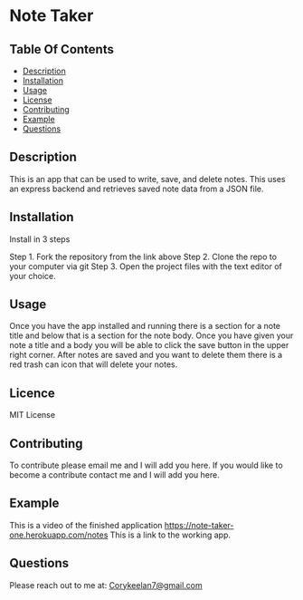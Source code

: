 
  
  # Note Taker

  ## Table Of Contents
  - [Description](#description)
  - [Installation](#installation)
  - [Usage](#usage)
  - [License](#license)
  - [Contributing](#contributing)
  - [Example](#example)
  - [Questions](#questions)

  ## Description 
  This is an app that can be used to write, save, and delete notes. This uses an express backend and retrieves saved note data from a JSON file. 

  
  ## Installation
  Install in 3 steps

Step 1. Fork the repository from the link above
Step 2. Clone the repo to your computer via git
Step 3. Open the project files with the text editor of your choice.

  ## Usage
  Once you have the app installed and running there is a section for a note title and below that is a section for the note body. Once you have given your note a title and a body you will be able to click the save button in the upper right corner. After notes are saved and you want to delete them there is a red trash can icon that will delete your notes.

  ## Licence
  MIT License

  ## Contributing
  To contribute please email me and I will add you here. 
  If you would like to become a contribute contact me and I will add you here.

  ## Example
  This is a video of the finished application
  https://note-taker-one.herokuapp.com/notes This is a link to the working app.

  ## Questions
  Please reach out to me at:
Corykeelan7@gmail.com


  
